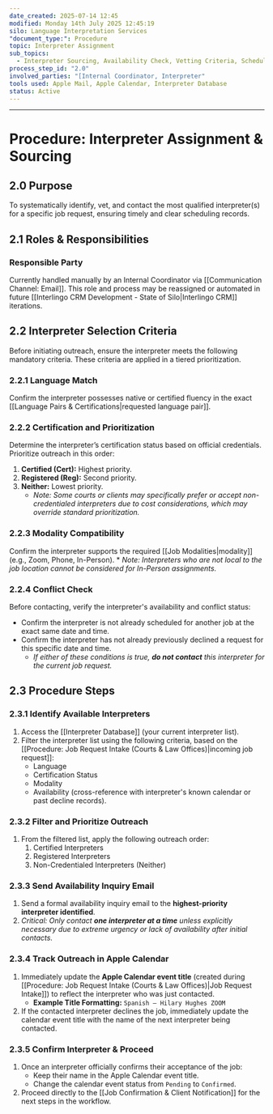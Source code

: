 ```yaml
---
date_created: 2025-07-14 12:45
modified: Monday 14th July 2025 12:45:19
silo: Language Interpretation Services
"document_type:": Procedure
topic: Interpreter Assignment
sub_topics:
  - Interpreter Sourcing, Availability Check, Vetting Criteria, Scheduling Conflicts
process_step_id: "2.0"
involved_parties: "[Internal Coordinator, Interpreter"
tools used: Apple Mail, Apple Calendar, Interpreter Database
status: Active
---
```

---
# Procedure: Interpreter Assignment & Sourcing

## 2.0 Purpose
To systematically identify, vet, and contact the most qualified interpreter(s) for a specific job request, ensuring timely and clear scheduling records.

## 2.1 Roles & Responsibilities

### Responsible Party
Currently handled manually by an Internal Coordinator via [[Communication Channel: Email]]. This role and process may be reassigned or automated in future [[Interlingo CRM Development - State of Silo|Interlingo CRM]] iterations.

## 2.2 Interpreter Selection Criteria
Before initiating outreach, ensure the interpreter meets the following mandatory criteria. These criteria are applied in a tiered prioritization.

### 2.2.1 Language Match
Confirm the interpreter possesses native or certified fluency in the exact [[Language Pairs & Certifications|requested language pair]].

### 2.2.2 Certification and Prioritization
Determine the interpreter’s certification status based on official credentials. Prioritize outreach in this order:

1.  **Certified (Cert):** Highest priority.
2.  **Registered (Reg):** Second priority.
3.  **Neither:** Lowest priority.
    * *Note: Some courts or clients may specifically prefer or accept non-credentialed interpreters due to cost considerations, which may override standard prioritization.*

### 2.2.3 Modality Compatibility
Confirm the interpreter supports the required [[Job Modalities|modality]] (e.g., Zoom, Phone, In-Person).
    * *Note: Interpreters who are not local to the job location cannot be considered for In-Person assignments.*

### 2.2.4 Conflict Check
Before contacting, verify the interpreter's availability and conflict status:
-   Confirm the interpreter is not already scheduled for another job at the exact same date and time.
-   Confirm the interpreter has not already previously declined a request for this specific date and time.
    * *If either of these conditions is true, **do not contact** this interpreter for the current job request.*

## 2.3 Procedure Steps

### 2.3.1 Identify Available Interpreters
1.  Access the [[Interpreter Database]] (your current interpreter list).
2.  Filter the interpreter list using the following criteria, based on the [[Procedure: Job Request Intake (Courts & Law Offices)|incoming job request]]:
    * Language
    * Certification Status
    * Modality
    * Availability (cross-reference with interpreter's known calendar or past decline records).

### 2.3.2 Filter and Prioritize Outreach
1.  From the filtered list, apply the following outreach order:
    1.  Certified Interpreters
    2.  Registered Interpreters
    3.  Non-Credentialed Interpreters (Neither)

### 2.3.3 Send Availability Inquiry Email
1.  Send a formal availability inquiry email to the **highest-priority interpreter identified**.
2.  *Critical: Only contact **one interpreter at a time** unless explicitly necessary due to extreme urgency or lack of availability after initial contacts.*

### 2.3.4 Track Outreach in Apple Calendar
1.  Immediately update the **Apple Calendar event title** (created during [[Procedure: Job Request Intake (Courts & Law Offices)|Job Request Intake]]) to reflect the interpreter who was just contacted.
    * **Example Title Formatting:** `Spanish – Hilary Hughes ZOOM`
2.  If the contacted interpreter declines the job, immediately update the calendar event title with the name of the next interpreter being contacted.

### 2.3.5 Confirm Interpreter & Proceed
1.  Once an interpreter officially confirms their acceptance of the job:
    * Keep their name in the Apple Calendar event title.
    * Change the calendar event status from `Pending` to `Confirmed`.
2.  Proceed directly to the [[Job Confirmation & Client Notification]] for the next steps in the workflow.